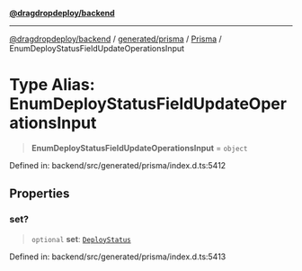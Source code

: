 [**@dragdropdeploy/backend**](../../../../../README.md)

***

[@dragdropdeploy/backend](../../../../../README.md) / [generated/prisma](../../../README.md) / [Prisma](../README.md) / EnumDeployStatusFieldUpdateOperationsInput

# Type Alias: EnumDeployStatusFieldUpdateOperationsInput

> **EnumDeployStatusFieldUpdateOperationsInput** = `object`

Defined in: backend/src/generated/prisma/index.d.ts:5412

## Properties

### set?

> `optional` **set**: [`DeployStatus`](../../$Enums/type-aliases/DeployStatus.md)

Defined in: backend/src/generated/prisma/index.d.ts:5413
